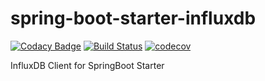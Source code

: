 # spring-boot-starter-influxdb

[![Codacy Badge](https://api.codacy.com/project/badge/Grade/6ae034294c8e4075877b1c3b1cb9258f)](https://app.codacy.com/app/dagmom/spring-boot-starter-influxdb?utm_source=github.com&utm_medium=referral&utm_content=brains-platform/spring-boot-starter-influxdb&utm_campaign=Badge_Grade_Dashboard)
[![Build Status](https://travis-ci.org/brains-platform/spring-boot-starter-influxdb.svg?branch=master)](https://travis-ci.org/brains-platform/spring-boot-starter-influxdb)
[![codecov](https://codecov.io/gh/brains-platform/spring-boot-starter-influxdb/branch/master/graph/badge.svg)](https://codecov.io/gh/brains-platform/spring-boot-starter-influxdb)

InfluxDB Client for SpringBoot Starter
